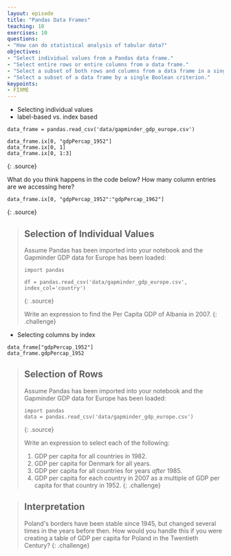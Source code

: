 ```yaml
---
layout: episode
title: "Pandas Data Frames"
teaching: 10
exercises: 10
questions:
- "How can do statistical analysis of tabular data?"
objectives:
- "Select individual values from a Pandas data frame."
- "Select entire rows or entire columns from a data frame."
- "Select a subset of both rows and columns from a data frame in a single operation."
- "Select a subset of a data frame by a single Boolean criterion."
keypoints:
- FIXME
---
```

- Selecting individual values
- label-based vs. index based

~~~
data_frame = pandas.read_csv('data/gapminder_gdp_europe.csv')

data_frame.ix[0, "gdpPercap_1952"]
data_frame.ix[0, 1]
data_frame.ix[0, 1:3]
~~~
{: .source}

What do you think happens in the code below?  How many column entries are we accessing here?

~~~
data_frame.ix[0, "gdpPercap_1952":"gdpPercap_1962"]
~~~
{: .source}

> ## Selection of Individual Values
> 
> Assume Pandas has been imported into your notebook
> and the Gapminder GDP data for Europe has been loaded:
> 
> ~~~
> import pandas
> 
> df = pandas.read_csv('data/gapminder_gdp_europe.csv', index_col='country')
> ~~~
> {: .source}
> 
> Write an expression to find the Per Capita GDP of Albania in 2007.
{: .challenge}


- Selecting columns by index
~~~
data_frame["gdpPercap_1952"]
data_frame.gdpPercap_1952
~~~

> ## Selection of Rows
> 
> Assume Pandas has been imported into your notebook
> and the Gapminder GDP data for Europe has been loaded:
> 
> ~~~
> import pandas
> data = pandas.read_csv('data/gapminder_gdp_europe.csv')
> ~~~
> {: .source}
> 
> Write an expression to select each of the following:
> 
> 1. GDP per capita for all countries in 1982.
> 2. GDP per capita for Denmark for all years.
> 3. GDP per capita for all countries for years *after* 1985.
> 4. GDP per capita for each country in 2007 as a multiple of GDP per capita for that country in 1952.
{: .challenge}

> ## Interpretation
> 
> Poland's borders have been stable since 1945,
> but changed several times in the years before then.
> How would you handle this
> if you were creating a table of GDP per capita for Poland in the Twentieth Century?
{: .challenge}
